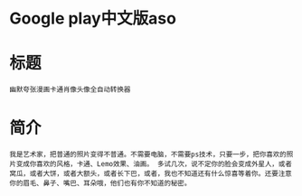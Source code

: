 # Google play中文版aso


# 标题
    
    幽默夸张漫画卡通肖像头像全自动转换器

# 简介

    我是艺术家，把普通的照片变得不普通。不需要电脑，不需要ps技术，只要一步，把你喜欢的照片变成你喜欢的风格，卡通、Lemo效果、油画。 多试几次，说不定你的脸会变成外星人，或者窝瓜，或者大饼，或者大额头，或者长下巴，或者，我也不知道还有什么惊喜等着你。还要注意你的眉毛、鼻子、嘴巴、耳朵哦，他们也有你不知道的秘密。